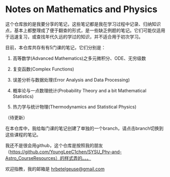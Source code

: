 # Notes on Mathematics and Physics

这个仓库放的是我要分享的笔记，这些笔记都是我在学习过程中记录、归纳知识点，基本上都整理成了便于翻查的形式，是一些缺乏例题的笔记。它们可能仅适用于迅速复习，或查找年代久远的学过的知识，并不适合用于初次学习。

目前，本仓库共存有有5门课的笔记，它们分别是：

1. 高等数学(Advanced Mathematics)之多元微积分、ODE、无穷级数

2. 复变函数(Complex Functions)

3. 误差分析与数据处理(Error Analysis and Data Processing)

4. 概率论与一点数理统计(Probability Theory and a bit Mathematical Statistics)

5. 热力学与统计物理(Thermodynamics and Statistical Physics)

（待更新）
   
在本仓库中，我给每门课的笔记创建了单独的一个branch，请点击branch切换到这些课程的笔记。

我还不是很会用github，这个仓库是按照我的朋友（https://github.com/YoungLeeC1chen/SYSU_Phy-and-Astro_CourseResources）的样式弄的。。。

欢迎指教，我的邮箱是 hrbetelgeuse@gmail.com



